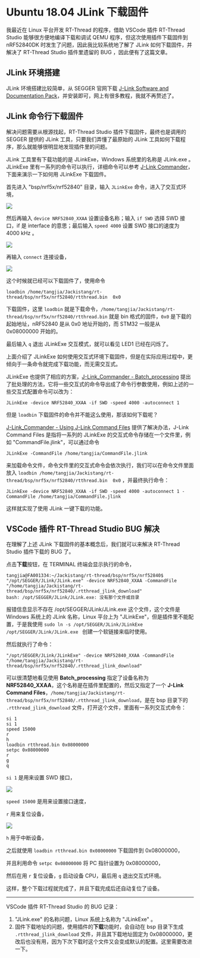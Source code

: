# Ubuntu 18.04 JLink 下载固件

我最近在 Linux 平台开发 RT-Thread 的程序，借助 VSCode 插件 RT-Thread Studio 能够很方便地编译下载和调试 QEMU 程序，但这次使用插件下载固件到 nRF52840DK 时发生了问题，因此我比较系统地了解了 JLink 如何下载固件，并解决了 RT-Thread Studio 插件里遗留的 BUG ，因此便有了这篇文章。

## JLink 环境搭建

JLink 环境搭建比较简单，从 SEGGER 官网下载 [J-Link Software and Documentation Pack](https://www.segger.com/downloads/jlink/#J-LinkSoftwareAndDocumentationPack)，并安装即可，网上有很多教程，我就不再赘述了。

## JLink 命令行下载固件

解决问题需要从根源找起，RT-Thread Studio 插件下载固件，最终也是调用的 SEGGER 提供的 JLink 工具，只要我们弄懂了最原始的 JLink 工具如何下载程序，那么就能够很明显地发现插件里的问题。

JLink 工具里有下载功能的是 JLinkExe，Windows 系统里的名称是 JLink.exe 。JLinkExe 里有一系列的命令可以执行，详细命令可以参考 [J-Link Commander](https://wiki.segger.com/J-Link_Commander)，下面来演示一下如何用 JLinkExe 下载固件。

首先进入 "bsp/nrf5x/nrf52840" 目录，输入 `JLinkExe` 命令，进入了交互式环境，

![](https://i.loli.net/2021/07/16/6B2ptAwTnLqrh8Y.png)

然后再输入 `device NRF52840_XXAA` 设置设备名称；输入 `if SWD` 选择 SWD 接口，if 是 interface 的意思；最后输入 `speed 4000` 设置 SWD 接口的速度为 4000 kHz 。

![](https://i.loli.net/2021/07/16/fVOog8wsIEP9uNv.png)

再输入 `connect` 连接设备，

![](https://i.loli.net/2021/07/16/HDL21xZrj3ehYNJ.png)

这个时候就已经可以下载固件了，使用命令

```shell
loadbin /home/tangjia/Jackistang/rt-thread/bsp/nrf5x/nrf52840/rtthread.bin  0x0
```

下载固件，这里 `loadbin` 就是下载命令，`/home/tangjia/Jackistang/rt-thread/bsp/nrf5x/nrf52840/rtthread.bin` 就是 bin 格式的固件，`0x0` 是下载的起始地址，nRF52840 是从 0x0 地址开始的，而 STM32 一般是从 0x08000000 开始的。

最后输入 `q` 退出 JLinkExe 交互模式，就可以看见 LED1 已经在闪烁了。

上面介绍了 JLinkExe 如何使用交互式环境下载固件，但是在实际应用过程中，更倾向于一条命令就完成下载功能，而无需交互式。

JLinkExe 也提供了相应的方案，[J-Link_Commander - Batch_processing](https://wiki.segger.com/J-Link_Commander#Batch_processing) 提出了批处理的方法，它将一些交互式的命令导出成了命令行参数使用，例如上述的一些交互式配置命令可以改为：

```shell
JLinkExe -device NRF52840_XXAA -if SWD -speed 4000 -autoconnect 1
```

但是 `loadbin` 下载固件的命令并不能这么使用，那该如何下载呢？

[J-Link_Commander - Using J-Link Command Files](https://wiki.segger.com/J-Link_Commander#Using_J-Link_Command_Files) 提供了解决办法，J-Link Command Files 是指将一系列的 JLinkExe 的交互式命令存储在一个文件里，例如 "CommandFile.jlink"，可以通过命令

```shell
JLinkExe -CommandFile /home/tangjia/CommandFile.jlink
```

来加载命令文件，命令文件里的交互式命令会依次执行，我们可以在命令文件里面放入 `loadbin /home/tangjia/Jackistang/rt-thread/bsp/nrf5x/nrf52840/rtthread.bin  0x0` ，并最终执行命令：

```shell
JLinkExe -device NRF52840_XXAA -if SWD -speed 4000 -autoconnect 1 -CommandFile /home/tangjia/CommandFile.jlink
```

这样就实现了使用 JLink 一键下载的功能。

## VSCode 插件 RT-Thread Studio BUG 解决

在理解了上述 JLink 下载固件的基本概念后，我们就可以来解决 RT-Thread Studio 插件下载的 BUG 了。

点击**下载**按钮，在 TERMINAL 终端会显示执行的命令，

```shell
tangjia@FA001334:~/Jackistang/rt-thread/bsp/nrf5x/nrf52840$ "/opt/SEGGER/JLink/JLink.exe" -device NRF52840_XXAA -CommandFile "/home/tangjia/Jackistang/rt-thread/bsp/nrf5x/nrf52840/.rtthread_jlink_download"
bash: /opt/SEGGER/JLink/JLink.exe: 没有那个文件或目录
```

报错信息显示不存在 /opt/SEGGER/JLink/JLink.exe 这个文件，这个文件是 Windows 系统上的 JLink 名称，Linux 平台上为 "JLinkExe"，但是插件里不能配置，于是我使用 `sudo ln -s /opt/SEGGER/JLink/JLinkExe /opt/SEGGER/JLink/JLink.exe ` 创建一个软链接来临时使用。

然后就执行了命令：

```shell
"/opt/SEGGER/JLink/JLinkExe" -device NRF52840_XXAA -CommandFile "/home/tangjia/Jackistang/rt-thread/bsp/nrf5x/nrf52840/.rtthread_jlink_download"
```

可以很清楚地看见使用 **Batch_processing** 指定了设备名称为 **NRF52840_XXAA**，这个名称是在插件里配置的，然后又指定了一个 **J-Link Command Files**，`/home/tangjia/Jackistang/rt-thread/bsp/nrf5x/nrf52840/.rtthread_jlink_download`，是在 bsp 目录下的 `.rtthread_jlink_download` 文件，打开这个文件，里面有一系列交互式命令：

```
si 1
si 1
speed 15000
r
h
loadbin rtthread.bin 0x08000000
setpc 0x08000000
r
g
q

```

`si 1` 是用来设置 SWD 接口，

![](https://i.loli.net/2021/07/16/aGJTmwbxpZQVEHo.png) 

`speed 15000` 是用来设置接口速度，

`r` 用来复位设备，

![](https://i.loli.net/2021/07/16/pYjhBmZLDQn5t9P.png)

`h` 用于中断设备，

之后就使用 `loadbin rtthread.bin 0x08000000` 下载固件到 0x08000000，

并且利用命令 `setpc 0x08000000` 将 PC 指针设置为 0x08000000，

然后在用 `r` 复位设备，`g` 启动设备 CPU，最后用 `q` 退出交互式环境。

这样，整个下载过程就完成了，并且下载完成后还自动复位了设备。

---

VSCode 插件 RT-Thread Studio 的 BUG 记录：

1. "JLink.exe" 的名称问题，Linux 系统上名称为 "JLinkExe" 。
2. 固件下载地址的问题，使用插件的**下载**功能时，会自动在 bsp 目录下生成 `.rtthread_jlink_download` 文件，并且其下载地址固定为 0x08000000，更改后也没有用，因为下次下载时这个文件又会变成默认的配置。这里需要改进一下。

